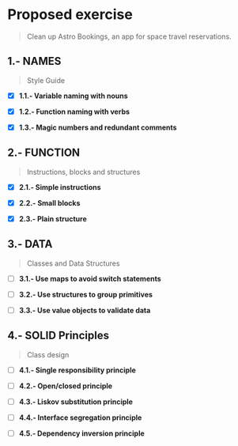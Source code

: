 # Proposed exercise

> Clean up Astro Bookings, an app for space travel reservations.

## 1.- NAMES

> Style Guide

- [x] **1.1.- Variable naming with nouns**

- [x] **1.2.- Function naming with verbs**

- [x] **1.3.- Magic numbers and redundant comments**

## 2.- FUNCTION

> Instructions, blocks and structures

- [x] **2.1.- Simple instructions**

- [x] **2.2.- Small blocks**

- [x] **2.3.- Plain structure**

## 3.- DATA

> Classes and Data Structures

- [ ] **3.1.- Use maps to avoid switch statements**

- [ ] **3.2.- Use structures to group primitives**

- [ ] **3.3.- Use value objects to validate data**

## 4.- SOLID Principles

> Class design

- [ ] **4.1.- Single responsibility principle**

- [ ] **4.2.- Open/closed principle**

- [ ] **4.3.- Liskov substitution principle**

- [ ] **4.4.- Interface segregation principle**

- [ ] **4.5.- Dependency inversion principle**
